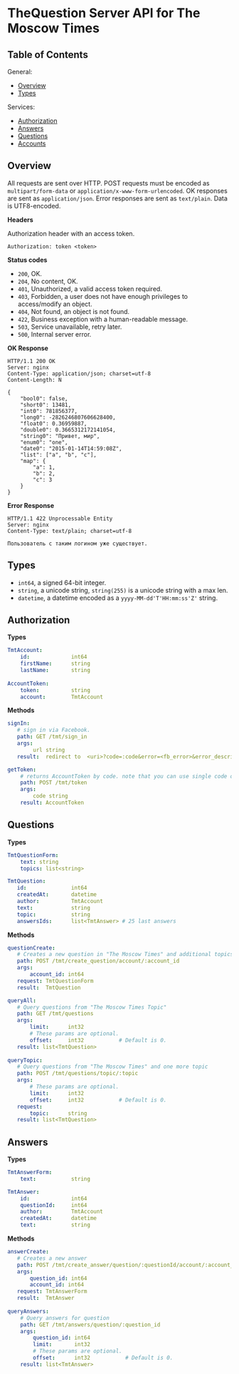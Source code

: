 TheQuestion Server API for The Moscow Times
===========================================

Table of Contents
-----------------

General:
- [Overview](#overview)
- [Types](#types)

Services:
- [Authorization](#authorization)
- [Answers](#answers)
- [Questions](#questions)
- [Accounts](#accounts)


Overview
--------

All requests are sent over HTTP. POST requests must be encoded as
`multipart/form-data` or `application/x-www-form-urlencoded`.
OK responses are sent as `application/json`. Error responses are sent as `text/plain`.
Data is UTF8-encoded.


**Headers**

Authorization header with an access token.
```
Authorization: token <token>
```


**Status codes**

- `200`, OK.
- `204`, No content, OK.
- `401`, Unauthorized, a valid access token required.
- `403`, Forbidden, a user does not have enough privileges to access/modify an object.
- `404`, Not found, an object is not found.
- `422`, Business exception with a human-readable message.
- `503`, Service unavailable, retry later.
- `500`, Internal server error.


**OK Response**
```
HTTP/1.1 200 OK
Server: nginx
Content-Type: application/json; charset=utf-8
Content-Length: N

{
    "bool0": false,
    "short0": 13481,
    "int0": 781856377,
    "long0": -2826246807606628400,
    "float0": 0.36959887,
    "double0": 0.3665312172141054,
    "string0": "Привет, мир",
    "enum0": "one",
    "date0": "2015-01-14T14:59:08Z",
    "list": ["a", "b", "c"],
    "map": {
        "a": 1,
        "b": 2,
        "c": 3
    }
}
```


**Error Response**
```
HTTP/1.1 422 Unprocessable Entity
Server: nginx
Content-Type: text/plain; charset=utf-8

Пользователь с таким логином уже существует.
```


Types
-----

- `int64`, a signed 64-bit integer.
- `string`, a unicode string, `string(255)` is a unicode string with a max len.
- `datetime`, a datetime encoded as a `yyyy-MM-dd'T'HH:mm:ss'Z'` string.


Authorization
-------------
**Types**
```yaml
TmtAccount:
    id:             int64
    firstName:      string
    lastName:       string
   
AccountToken:
    token:          string
    account:        TmtAccount
```
**Methods**
```yaml
signIn:
   # sign in via Facebook.
   path: GET /tmt/sign_in
   args:
        url string
   result:  redirect to  <uri>?code=:code&error=<fb_error>&error_description=<fb_error_description>

getToken:
    # returns AccountToken by code. note that you can use single code only once within 5 minuets after sign_in
    path: POST /tmt/token
    args:
        code string
    result: AccountToken
```


Questions
---------
**Types**
```yaml
TmtQuestionForm:
    text: string
    topics: list<string>

TmtQuestion:
   id:              int64            
   createdAt:       datetime     
   author:          TmtAccount
   text:            string           
   topic:           string           
   answersIds:      list<TmtAnswer> # 25 last answers  
```
**Methods**
```yaml
questionCreate:
   # Creates a new question in "The Moscow Times" and additional topics
   path: POST /tmt/create_question/account/:account_id
   args:
       account_id: int64
   request: TmtQuestionForm
   result:  TmtQuestion

queryAll:
   # Query questions from "The Moscow Times Topic"
   path: GET /tmt/questions
   args:
       limit:      int32
       # These params are optional.
       offset:     int32           # Default is 0.
   result: list<TmtQuestion>
   
queryTopic:
   # Query questions from "The Moscow Times" and one more topic
   path: POST /tmt/questions/topic/:topic
   args:        
       # These params are optional.
       limit:      int32  
       offset:     int32           # Default is 0.
   request:
       topic:      string
   result: list<TmtQuestion>    

```

Answers
-------
**Types**
```yaml
TmtAnswerForm:
    text:           string

TmtAnswer:
    id:             int64
    questionId:     int64
    author:         TmtAccount
    createdAt:      datetime
    text:           string
```
**Methods**
```yaml
answerCreate:
   # Creates a new answer
   path: POST /tmt/create_answer/question/:questionId/account/:account_id
   args:
       question_id: int64
       account_id: int64
   request: TmtAnswerForm
   result:  TmtAnswer
   
queryAnswers:
    # Query answers for question
    path: GET /tmt/answers/question/:question_id
    args: 
        question_id: int64
        limit:       int32           
        # These params are optional.
        offset:      int32           # Default is 0.
    result: list<TmtAnswer>
```
